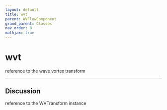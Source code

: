 ```yaml
---
layout: default
title: wvt
parent: WVFlowComponent
grand_parent: Classes
nav_order: 8
mathjax: true
---
```


#  wvt

reference to the wave vortex transform


---

## Discussion

  reference to the WVTransform instance
  
